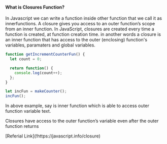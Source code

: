 <h4> What is Closures Function? </h4>
<p>In Javascript we can write a function inside other function that we call it as innerfunctions. A closure gives you access to an outer function’s scope from an inner function. In JavaScript, closures are created every time a function is created, at function creation time.
in another words a closure is an inner function that has access to the outer (enclosing) function's variables, paramaters and global variables. </p>

```javascript
function getIncrementCounterFun() {
  let count = 0;

  return function() {
    console.log(count++);
  };
}

let incFun = makeCounter();
incFun();
```
<p>In above example, say is inner function which is able to access outer function variable text. </p>
<p>Closures have access to the outer function’s variable even after the outer function returns</p>
[Referial Link](!https://javascript.info/closure)
